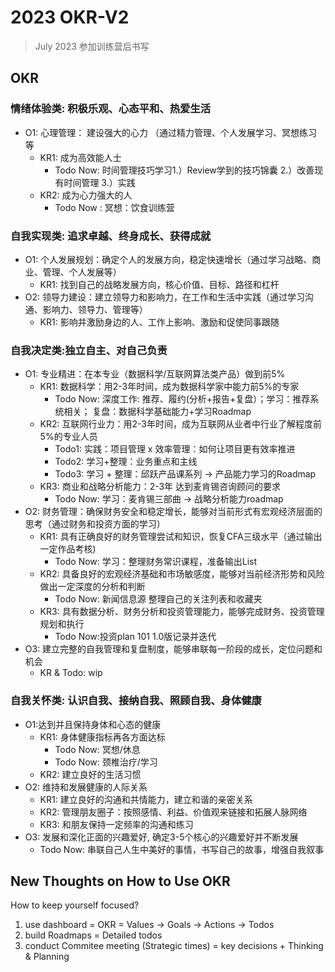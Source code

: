 # 2023 OKR-V2

> July 2023 参加训练营后书写

## OKR

### 情绪体验类: 积极乐观、心态平和、热爱生活

- O1: 心理管理： 建设强大的心力 （通过精力管理、个人发展学习、冥想练习等
  - KR1: 成为高效能人士
    - Todo Now: 时间管理技巧学习1.）Review学到的技巧锦囊 2.）改善现有时间管理 3.）实践
  - KR2: 成为心力强大的人
    - Todo Now : 冥想：饮食训练营

### 自我实现类: 追求卓越、终身成长、获得成就

- O1: 个人发展规划：确定个人的发展方向，稳定快速增长（通过学习战略、商业、管理、个人发展等）
  - KR1: 找到自己的战略发展方向，核心价值、目标、路径和杠杆
- O2: 领导力建设：建立领导力和影响力，在工作和生活中实践（通过学习沟通、影响力、领导力、管理等）
  - KR1: 影响并激励身边的人、工作上影响、激励和促使同事跟随

### 自我决定类:独立自主、对自己负责

- O1: 专业精进：在本专业（数据科学/互联网算法类产品）做到前5%
  - KR1: 数据科学：用2-3年时间，成为数据科学家中能力前5%的专家
    - Todo Now: 深度工作: 推荐、履约(分析+报告+复盘）；学习：推荐系统相关； 复盘：数据科学基础能力+学习Roadmap
  - KR2: 互联网行业力：用2-3年时间，成为互联网从业者中行业了解程度前5%的专业人员
    - Todo1: 实践：项目管理 x 效率管理：如何让项目更有效率推进
    - Todo2: 学习+整理：业务重点和主线
    - Todo3: 学习 + 整理：邱跃产品课系列 -> 产品能力学习的Roadmap
  - KR3: 商业和战略分析能力：2-3年 达到麦肯锡咨询顾问的要求
    - Todo Now: 学习：麦肯锡三部曲 -> 战略分析能力roadmap
- O2: 财务管理：确保财务安全和稳定增长，能够对当前形式有宏观经济层面的思考（通过财务和投资方面的学习）
  - KR1: 具有正确良好的财务管理尝试和知识，恢复CFA三级水平（通过输出一定作品考核)
    - Todo Now: 学习：整理财务常识课程，准备输出List
  - KR2: 具备良好的宏观经济基础和市场敏感度，能够对当前经济形势和风险做出一定深度的分析和判断
    - Todo Now: 新闻信息源 整理自己的关注列表和收藏夹
  - KR3: 具有数据分析、财务分析和投资管理能力，能够完成财务、投资管理规划和执行
    - Todo Now:投资plan 101 1.0版记录并迭代
- O3: 建立完整的自我管理和复盘制度，能够串联每一阶段的成长，定位问题和机会
  - KR & Todo: wip

### 自我关怀类: 认识自我、接纳自我、照顾自我、身体健康

- O1:达到并且保持身体和心态的健康
  - KR1: 身体健康指标再各方面达标
    - Todo Now: 冥想/休息
    - Todo Now: 颈椎治疗/学习
  - KR2: 建立良好的生活习惯
- O2: 维持和发展健康的人际关系
  - KR1: 建立良好的沟通和共情能力，建立和谐的亲密关系
  - KR2: 管理朋友圈子：按照感情、利益、价值观来链接和拓展人脉网络
  - KR3: 和朋友保持一定频率的沟通和练习
- O3: 发展和深化正面的兴趣爱好, 确定3-5个核心的兴趣爱好并不断发展
  - Todo Now: 串联自己人生中美好的事情，书写自己的故事，增强自我叙事

## New Thoughts on How to Use OKR

How to keep yourself focused?

1. use dashboard = OKR = Values -> Goals -> Actions -> Todos
2. build Roadmaps = Detailed todos
3. conduct Commitee meeting (Strategic times) = key decisions + Thinking & Planning
